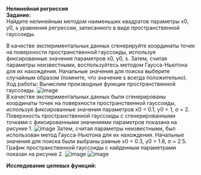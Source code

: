 <b>Нелинейная регрессия</b><br>
<b>Задание:</b><br>
Найдите нелинейным методом наименьших квадратов параметры x0, y0, s уравнения регрессии, записанного в виде пространственной гауссоиды.
 
В качестве экспериментальных данных сгенерируйте координаты точек на поверхности пространственной гауссоиды, используя фиксированные значения параметров x0, y0, s. Затем, считая параметры неизвестными, воспользуйтесь методом Гаусса-Ньютона для их нахождения. Начальные значения для поиска выберите случайным образом (помните, что значение s всегда положительно).
Ход работы:
Вычислим производные функции пространственной гауссоиды. 
![image](https://user-images.githubusercontent.com/32924675/172057776-6355fb86-3cf3-4645-9ca4-18a3a8061500.png) <br>
В качестве экспериментальных данных были сгенерированы координаты точек на поверхности пространственной гауссоиды, используя фиксированные значения параметров x0 = 0.1, y0 = 1, σ = 2. Поверхность пространственной гауссоиды с сгенерированными точками с фиксированными значениями параметров показана на рисунке 1.
![image](https://user-images.githubusercontent.com/32924675/172057790-1733a1f2-a811-43a7-bdf9-4d240339a5d9.png)
Затем, считая параметры неизвестными, был использован метод Гаусса-Ньютона для их нахождения. Начальные значения для поиска были выбраны равные x0 = 0.3, y0 = 1.8, σ = 2.5. График пространственной гауссоиды с найденным параметрами показан на рисунке 2.
![image](https://user-images.githubusercontent.com/32924675/172057797-6b63c5d6-41eb-483a-83c0-7be8ddb65081.png)
![image](https://user-images.githubusercontent.com/32924675/172057799-be5cb4d0-00d2-4448-a869-d6118af1d32f.png)



<b>Исследование целевых функций:</b><br>
